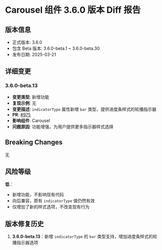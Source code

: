# Carousel 组件 3.6.0 版本 Diff 报告

## 版本信息
- 正式版本: 3.6.0
- 包含 Beta 版本: 3.6.0-beta.1 ~ 3.6.0-beta.30
- 发布日期: 2025-03-21

## 详细变更

### 3.6.0-beta.13
- **变更类型**: 新增功能
- **复现示例**: 无
- **变更描述**: `indicatorType` 属性新增 `bar` 类型，提供进度条样式的轮播指示器
- **PR**: [#975](https://github.com/sheinsight/shineout-next/pull/975)
- **影响组件**: Carousel
- **问题原因**: 功能增强，为用户提供更多指示器样式选择

## Breaking Changes

无

## 风险等级

**低**：
- 新增功能，不影响现有代码
- 向后兼容，原有 `indicatorType` 值仍然有效
- 仅增加了新的样式选项，不改变现有行为

## 版本修复历史

1. **3.6.0-beta.13**：新增 `indicatorType` 的 `bar` 类型支持，增加进度条样式的轮播指示器选项